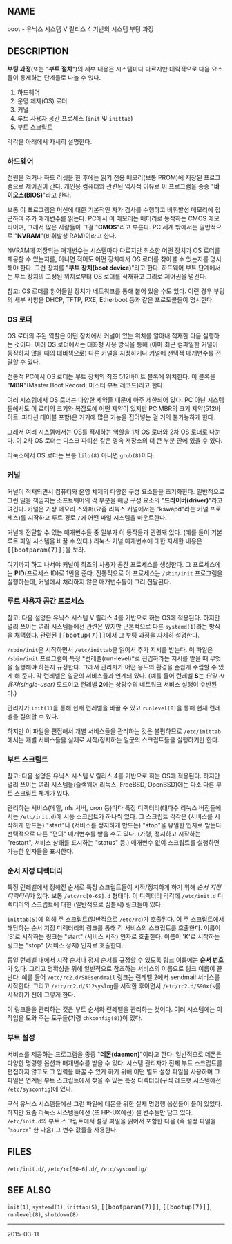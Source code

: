 ## NAME

boot - 유닉스 시스템 V 릴리스 4 기반의 시스템 부팅 과정

## DESCRIPTION

**부팅 과정**(또는 "**부트 절차**")의 세부 내용은 시스템마다 다르지만 대략적으로 다음 요소들이 통제하는 단계들로 나눌 수 있다.

1. 하드웨어
2. 운영 체제(OS) 로더
3. 커널
4. 루트 사용자 공간 프로세스 (`init` 및 `inittab`)
5. 부트 스크립트

각각을 아래에서 자세히 설명한다.

### 하드웨어

전원을 켜거나 하드 리셋을 한 후에는 읽기 전용 메모리(보통 PROM)에 저장된 프로그램으로 제어권이 간다. 개인용 컴퓨터와 관련된 역사적 이유로 이 프로그램을 종종 "**바이오스(BIOS)**"라고 한다.

보통 이 프로그램은 머신에 대한 기본적인 자가 검사를 수행하고 비휘발성 메모리에 접근하여 추가 매개변수를 읽는다. PC에서 이 메모리는 배터리로 동작하는 CMOS 메모리이며, 그래서 많은 사람들이 그걸 "**CMOS**"라고 부른다. PC 세계 밖에서는 일반적으로 "**NVRAM**"(비휘발성 RAM)이라고 한다.

NVRAM에 저장되는 매개변수는 시스템마다 다르지만 최소한 어떤 장치가 OS 로더를 제공할 수 있는지를, 아니면 적어도 어떤 장치에서 OS 로더를 찾아볼 수 있는지를 명시해야 한다. 그런 장치를 "**부트 장치(boot device)**"라고 한다. 하드웨어 부트 단계에서는 부트 장치의 고정된 위치로부터 OS 로더를 적재하고 그리로 제어권을 넘긴다.

참고: OS 로더를 읽어들일 장치가 네트워크를 통해 붙어 있을 수도 있다. 이런 경우 부팅의 세부 사항을 DHCP, TFTP, PXE, Etherboot 등과 같은 프로토콜들이 명시한다.

### OS 로더

OS 로더의 주된 역할은 어떤 장치에서 커널이 있는 위치를 알아내 적재한 다음 실행하는 것이다. 여러 OS 로더에서는 대화형 사용 방식을 통해 (아마 최근 컴파일한 커널이 동작하지 않을 때의 대비책으로) 다른 커널을 지정하거나 커널에 선택적 매개변수를 전달할 수 있다.

전통적 PC에서 OS 로더는 부트 장치의 최초 512바이트 블록에 위치한다. 이 블록을 "**MBR**"(Master Boot Record; 마스터 부트 레코드)라고 한다.

여러 시스템에서 OS 로더는 다양한 제약들 때문에 아주 제한되어 있다. PC 아닌 시스템들에서도 이 로더의 크기와 복잡도에 어떤 제약이 있지만 PC MBR의 크기 제약(512바이트. 파티션 테이블 포함)은 거기에 많은 기능을 집어넣는 걸 거의 불가능하게 한다.

그래서 여러 시스템에서는 OS를 적재하는 역할을 1차 OS 로더와 2차 OS 로더로 나눈다. 이 2차 OS 로더는 디스크 파티션 같은 영속 저장소의 더 큰 부분 안에 있을 수 있다.

리눅스에서 OS 로더는 보통 `lilo(8)` 아니면 `grub(8)`이다.

### 커널

커널이 적재되면서 컴퓨터와 운영 체제의 다양한 구성 요소들을 초기화한다. 일반적으로 그런 일을 책임지는 소프트웨어의 각 부분을 해당 구성 요소의 "**드라이버(driver)**"라고 여긴다. 커널은 가상 메모리 스와퍼(요즘 리눅스 커널에서는 "kswapd"라는 커널 프로세스)를 시작하고 루트 경로 `/`에 어떤 파일 시스템을 마운트한다.

커널에 전달할 수 있는 매개변수들 중 일부가 이 동작들과 관련돼 있다. (예를 들어 기본 루트 파일 시스템을 바꿀 수 있다.) 리눅스 커널 매개변수에 대한 자세한 내용은 <tt>[[bootparam(7)]]</tt>을 보라.

여기까지 하고 나서야 커널이 최초의 사용자 공간 프로세스를 생성한다. 그 프로세스에는 **PID**(프로세스 ID)로 1번을 준다. 전통적으로 이 프로세스는 `/sbin/init` 프로그램을 실행하는데, 커널에서 처리하지 않은 매개변수들이 그리 전달된다.

### 루트 사용자 공간 프로세스

참고: 다음 설명은 유닉스 시스템 V 릴리스 4를 기반으로 하는 OS에 적용된다. 하지만 널리 쓰이는 여러 시스템들에선 관련은 있지만 근본적으로 다른 `systemd(1)`라는 방식을 채택했다. 관련된 <tt>[[bootup(7)]]</tt>에서 그 부팅 과정을 자세히 설명한다.

`/sbin/init`은 시작하면서 `/etc/inittab`을 읽어서 추가 지시를 받는다. 이 파일은 `/sbin/init` 프로그램이 특정 *런레벨(run-level)*로 진입하라는 지시를 받을 때 무엇을 실행해야 하는지 규정한다. 그래서 관리자가 어떤 용도의 환경을 손쉽게 수립할 수 있게 해 준다. 각 런레벨은 일군의 서비스들과 연계돼 있다. (예를 들어 런레벨 **S**는 *단일 사용자(single-user)* 모드이고 런레벨 **2**에는 상당수의 네트워크 서비스 실행이 수반된다.)

관리자가 `init(1)`을 통해 현재 런레벨을 바꿀 수 있고 `runlevel(8)`을 통해 현재 런레벨을 질의할 수 있다.

하지만 이 파일을 편집해서 개별 서비스들을 관리하는 것은 불편하므로 `/etc/inittab`에서는 개별 서비스들을 실제로 시작/정지하는 일군의 스크립트들을 실행하기만 한다.

### 부트 스크립트

참고: 다음 설명은 유닉스 시스템 V 릴리스 4를 기반으로 하는 OS에 적용된다. 하지만 널리 쓰이는 여러 시스템들(슬랙웨어 리눅스, FreeBSD, OpenBSD)에는 다소 다른 부트 스크립트 체계가 있다.

관리하는 서비스(메일, nfs 서버, cron 등)마다 특정 디렉터리(대다수 리눅스 버전들에서는 `/etc/init.d`)에 시동 스크립트가 하나씩 있다. 그 스크립트 각각은 (서비스를 시작하게 만드는) "start"나 (서비스를 정지하게 만드는) "stop"을 유일한 인자로 받는다. 선택적으로 다른 "편의" 매개변수를 받을 수도 있다. (가령, 정지하고 시작하는 "restart", 서비스 상태를 표시하는 "status" 등.)  매개변수 없이 스크립트를 실행하면 가능한 인자들을 표시한다.

### 순서 지정 디렉터리

특정 런레벨에서 정해진 순서로 특정 스크립트들이 시작/정지하게 하기 위해 *순서 지정 디렉터리*가 있다. 보통 `/etc/rc[0-6S].d` 형태다. 이 디렉터리 각각에 `/etc/init.d` 디렉터리의 스크립트에 대한 (일반적으로 심볼릭) 링크들이 있다.

`inittab(5)`에 의해 주 스크립트(일반적으로 `/etc/rc`)가 호출된다. 이 주 스크립트에서 해당하는 순서 지정 디렉터리의 링크를 통해 각 서비스의 스크립트를 호출한다. 이름이 'S'로 시작하는 링크는 "start" (서비스 시작) 인자로 호출한다. 이름이 'K'로 시작하는 링크는 "stop" (서비스 정지) 인자로 호출한다.

동일 런레벨 내에서 시작 순서나 정지 순서를 규정할 수 있도록 링크 이름에는 **순서 번호**가 있다. 그리고 명확성을 위해 일반적으로 참조하는 서비스의 이름으로 링크 이름이 끝난다. 예를 들어 `/etc/rc2.d/S80sendmail` 링크는 런레벨 2에서 sendmail 서비스를 시작한다. 그리고 `/etc/rc2.d/S12syslog`를 시작한 후이면서 `/etc/rc2.d/S90xfs`를 시작하기 전에 그렇게 한다.

이 링크들을 관리하는 것은 부트 순서와 런레벨을 관리하는 것이다. 여러 시스템에는 이 작업을 도와 주는 도구들(가령 `chkconfig(8)`)이 있다.

### 부트 설정

서비스를 제공하는 프로그램을 종종 "**데몬(daemon)**"이라고 한다. 일반적으로 데몬은 다양한 명령행 옵션과 매개변수를 받을 수 있다. 시스템 관리자가 전체 부트 스크립트를 편집하지 않고도 그 입력을 바꿀 수 있게 하기 위해 어떤 별도 설정 파일을 사용하며 그 파일은 연계된 부트 스크립트에서 찾을 수 있는 특정 디렉터리(구식 레드햇 시스템에선 `/etc/sysconfig`)에 있다.

구식 유닉스 시스템들에선 그런 파일에 데몬을 위한 실제 명령행 옵션들이 들어 있었다. 하지만 요즘 리눅스 시스템들에선 (또 HP-UX에선) 셸 변수들만 담고 있다. `/etc/init.d`의 부트 스크립트에서 설정 파일을 읽어서 포함한 다음 (즉 설정 파일을 "`source`" 한 다음) 그 변수 값들을 사용한다.

## FILES

`/etc/init.d/`, `/etc/rc[S0-6].d/`, `/etc/sysconfig/`

## SEE ALSO

`init(1)`, `systemd(1)`, `inittab(5)`, <tt>[[bootparam(7)]]</tt>, <tt>[[bootup(7)]]</tt>, `runlevel(8)`, `shutdown(8)`

----

2015-03-11
